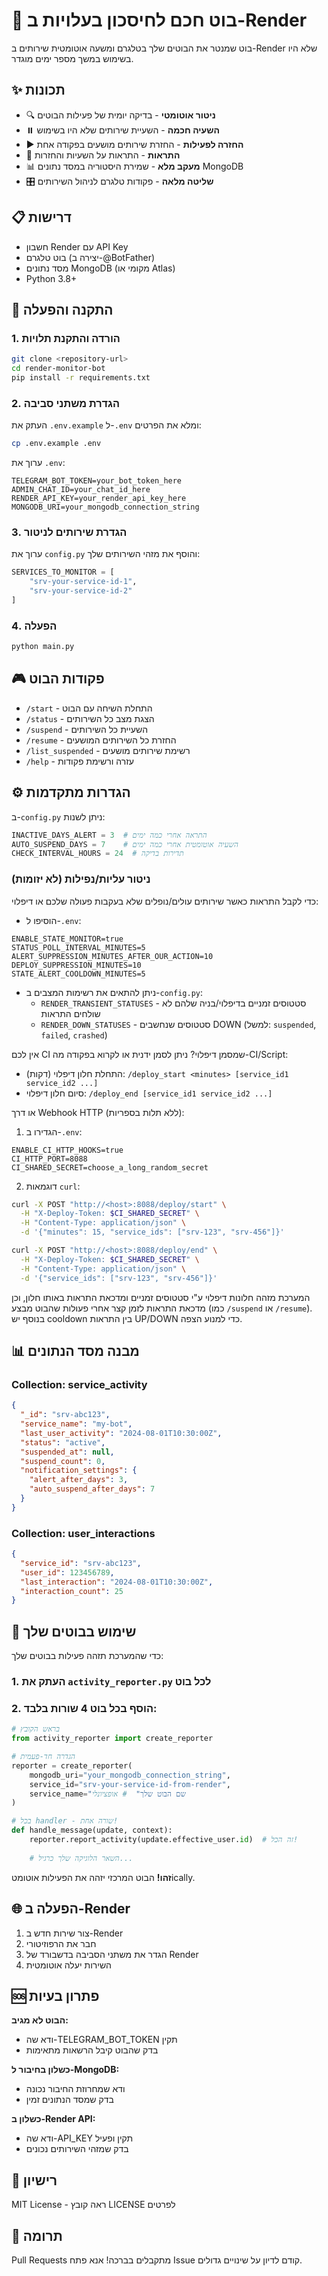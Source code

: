 # 🤖 בוט חכם לחיסכון בעלויות ב-Render

בוט שמנטר את הבוטים שלך בטלגרם ומשעה אוטומטית שירותים ב-Render שלא היו בשימוש במשך מספר ימים מוגדר.

## ✨ תכונות

- 🔍 **ניטור אוטומטי** - בדיקה יומית של פעילות הבוטים
- ⏸️ **השעיה חכמה** - השעיית שירותים שלא היו בשימוש
- ▶️ **החזרה לפעילות** - החזרת שירותים מושעים בפקודה אחת
- 🔔 **התראות** - התראות על השעיות והחזרות
- 📊 **מעקב מלא** - שמירת היסטוריה במסד נתונים MongoDB
- 🎛️ **שליטה מלאה** - פקודות טלגרם לניהול השירותים

## 📋 דרישות

- חשבון Render עם API Key
- בוט טלגרם (יצירה ב-@BotFather)
- מסד נתונים MongoDB (מקומי או Atlas)
- Python 3.8+

## 🚀 התקנה והפעלה

### 1. הורדה והתקנת תלויות

```bash
git clone <repository-url>
cd render-monitor-bot
pip install -r requirements.txt
```

### 2. הגדרת משתני סביבה

העתק את `.env.example` ל-`.env` ומלא את הפרטים:

```bash
cp .env.example .env
```

ערוך את `.env`:
```env
TELEGRAM_BOT_TOKEN=your_bot_token_here
ADMIN_CHAT_ID=your_chat_id_here
RENDER_API_KEY=your_render_api_key_here
MONGODB_URI=your_mongodb_connection_string
```

### 3. הגדרת שירותים לניטור

ערוך את `config.py` והוסף את מזהי השירותים שלך:

```python
SERVICES_TO_MONITOR = [
    "srv-your-service-id-1",
    "srv-your-service-id-2"
]
```

### 4. הפעלה

```bash
python main.py
```

## 🎮 פקודות הבוט

- `/start` - התחלת השיחה עם הבוט
- `/status` - הצגת מצב כל השירותים
- `/suspend` - השעיית כל השירותים
- `/resume` - החזרת כל השירותים המושעים
- `/list_suspended` - רשימת שירותים מושעים
- `/help` - עזרה ורשימת פקודות

## ⚙️ הגדרות מתקדמות

ב-`config.py` ניתן לשנות:

```python
INACTIVE_DAYS_ALERT = 3  # התראה אחרי כמה ימים
AUTO_SUSPEND_DAYS = 7    # השעיה אוטומטית אחרי כמה ימים
CHECK_INTERVAL_HOURS = 24  # תדירות בדיקה
```

### ניטור עליות/נפילות (לא יזומות)
כדי לקבל התראות כאשר שירותים עולים/נופלים שלא בעקבות פעולה שלכם או דיפלוי:

- הוסיפו ל-`.env`:
```env
ENABLE_STATE_MONITOR=true
STATUS_POLL_INTERVAL_MINUTES=5
ALERT_SUPPRESSION_MINUTES_AFTER_OUR_ACTION=10
DEPLOY_SUPPRESSION_MINUTES=10
STATE_ALERT_COOLDOWN_MINUTES=5
```
- ניתן להתאים את רשימות המצבים ב-`config.py`:
  - `RENDER_TRANSIENT_STATUSES` - סטטוסים זמניים בדיפלוי/בניה שלהם לא שולחים התראות
  - `RENDER_DOWN_STATUSES` - סטטוסים שנחשבים DOWN (למשל: `suspended`, `failed`, `crashed`)

אין לכם CI שמסמן דיפלוי? ניתן לסמן ידנית או לקרוא בפקודה מה-CI/Script:
- התחלת חלון דיפלוי (דקות): `/deploy_start <minutes> [service_id1 service_id2 ...]`
- סיום חלון דיפלוי: `/deploy_end [service_id1 service_id2 ...]`

או דרך Webhook HTTP (ללא תלות בספריות):
1) הגדירו ב-`.env`:
```env
ENABLE_CI_HTTP_HOOKS=true
CI_HTTP_PORT=8088
CI_SHARED_SECRET=choose_a_long_random_secret
```
2) דוגמאות `curl`:
```bash
curl -X POST "http://<host>:8088/deploy/start" \
  -H "X-Deploy-Token: $CI_SHARED_SECRET" \
  -H "Content-Type: application/json" \
  -d '{"minutes": 15, "service_ids": ["srv-123", "srv-456"]}'

curl -X POST "http://<host>:8088/deploy/end" \
  -H "X-Deploy-Token: $CI_SHARED_SECRET" \
  -H "Content-Type: application/json" \
  -d '{"service_ids": ["srv-123", "srv-456"]}'
```

המערכת מזהה חלונות דיפלוי ע"י סטטוסים זמניים ומדכאת התראות באותו חלון, וכן מדכאת התראות לזמן קצר אחרי פעולות שהבוט מבצע (כמו `/suspend` או `/resume`). בנוסף יש cooldown בין התראות UP/DOWN כדי למנוע הצפה.

## 📊 מבנה מסד הנתונים

### Collection: service_activity
```json
{
  "_id": "srv-abc123",
  "service_name": "my-bot",
  "last_user_activity": "2024-08-01T10:30:00Z",
  "status": "active",
  "suspended_at": null,
  "suspend_count": 0,
  "notification_settings": {
    "alert_after_days": 3,
    "auto_suspend_after_days": 7
  }
}
```

### Collection: user_interactions
```json
{
  "service_id": "srv-abc123",
  "user_id": 123456789,
  "last_interaction": "2024-08-01T10:30:00Z",
  "interaction_count": 25
}
```

## 🔧 שימוש בבוטים שלך

כדי שהמערכת תזהה פעילות בבוטים שלך:

### 1. העתק את `activity_reporter.py` לכל בוט

### 2. הוסף בכל בוט 4 שורות בלבד:

```python
# בראש הקובץ
from activity_reporter import create_reporter

# הגדרה חד-פעמית
reporter = create_reporter(
    mongodb_uri="your_mongodb_connection_string",
    service_id="srv-your-service-id-from-render",
    service_name="שם הבוט שלך"  # אופציונלי
)

# בכל handler - שורה אחת!
def handle_message(update, context):
    reporter.report_activity(update.effective_user.id)  # זה הכל!
    
    # השאר הלוגיקה שלך כרגיל...
```

**זהו!** הבוט המרכזי יזהה את הפעילות אוטומטically.

## 🌐 הפעלה ב-Render

1. צור שירות חדש ב-Render
2. חבר את הרפוזיטורי
3. הגדר את משתני הסביבה בדשבורד של Render
4. השירות יעלה אוטומטית

## 🆘 פתרון בעיות

**הבוט לא מגיב:**
- ודא שה-TELEGRAM_BOT_TOKEN תקין
- בדק שהבוט קיבל הרשאות מתאימות

**כשלון בחיבור ל-MongoDB:**
- ודא שמחרוזת החיבור נכונה
- בדק שמסד הנתונים זמין

**כשלון ב-Render API:**
- ודא שה-API_KEY תקין ופעיל
- בדק שמזהי השירותים נכונים

## 📝 רישיון

MIT License - ראה קובץ LICENSE לפרטים

## 🤝 תרומה

Pull Requests מתקבלים בברכה! אנא פתח Issue קודם לדיון על שינויים גדולים.
